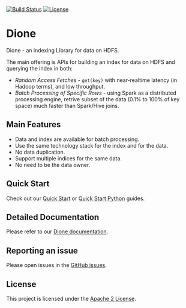 [![Build Status](https://travis-ci.com/paypal/dione.svg?branch=main)](https://travis-ci.com/paypal/dione)
[![License](https://img.shields.io/badge/License-Apache%202.0-blue.svg)](https://opensource.org/licenses/Apache-2.0)

# Dione
Dione - an indexing Library for data on HDFS.

The main offering is APIs for building an index for data on HDFS and querying the index in both:
- _Random Access Fetches_ - `get(key)` with near-realtime latency (in Hadoop terms), and low throughput.
- _Batch Processing of Specific Rows_ - using Spark as a distributed processing engine, retrive subset of the data (0.1% to 100% of key space) much faster than Spark/Hive joins.

## Main Features
- Data and index are available for batch processing.
- Use the same technology stack for the index and for the data.
- No data duplication.
- Support multiple indices for the same data.
- No need to be the data owner.

## Quick Start
Check out our [Quick Start](docs/quick_start.md) or [Quick Start Python](docs/quick_start.md) guides.


## Detailed Documentation
Please refer to our [Dione documentation](docs/detailed_doc.md).

## Reporting an issue
Please open issues in the [GitHub issues](https://github.com/paypal/dione/issues).

## License
This project is licensed under the [Apache 2 License](LICENSE).

